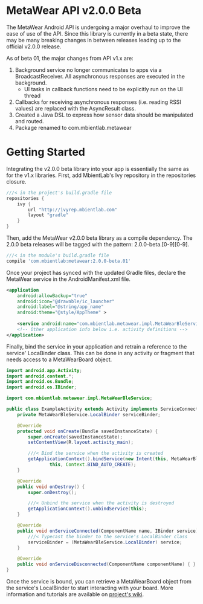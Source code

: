 # MetaWear API v2.0.0 Beta #

The MetaWear Android API is undergoing a major overhaul to improve the ease of use of the API.  Since this library is currently in a beta state, there may be many breaking changes in between releases leading up to the official v2.0.0 release.

As of beta 01, the major changes from API v1.x are:

1. Background service no longer communicates to apps via a BroadcastReceiver.  All asynchronous responses are executed in the background.  
   * UI tasks in callback functions need to be explicitly run on the UI thread  
2. Callbacks for receiving asynchronous responses (i.e. reading RSSI values) are replaced with the AsyncResult class.  
3. Created a Java DSL to express how sensor data should be manipulated and routed.  
4. Package renamed to com.mbientlab.metawear  

# Getting Started #
Integrating the v2.0.0 beta library into your app is essentially the same as for the v1.x libraries.  First, add MbientLab's Ivy repository in the repositories closure.

```gradle
///< in the project's build.gradle file
repositories {
    ivy {
        url "http://ivyrep.mbientlab.com"
        layout "gradle"
    }
}
```

Then, add the MetaWear v2.0.0 beta library as a compile dependency.  The 2.0.0 beta releases will be tagged with the pattern: 2.0.0-beta.[0-9][0-9].  

```gradle
///< in the module's build.gradle file
compile 'com.mbientlab:metawear:2.0.0-beta.01'
```

Once your project has synced with the updated Gradle files, declare the MetaWear service in the AndroidManifest.xml file.

```xml
<application
    android:allowBackup="true"
    android:icon="@drawable/ic_launcher"
    android:label="@string/app_name"
    android:theme="@style/AppTheme" >
        
    <service android:name="com.mbientlab.metawear.impl.MetaWearBleService" />
    <!-- Other application info below i.e. activity definitions -->
</application>
```

Finally, bind the service in your application and retrain a reference to the service' LocaBinder class.  This can be done in any activity or fragment that needs access to a MetaWearBoard object.

```java
import android.app.Activity;
import android.content.*;
import android.os.Bundle;
import android.os.IBinder;

import com.mbientlab.metawear.impl.MetaWearBleService;

public class ExampleActivity extends Activity implements ServiceConnection {
    private MetaWearBleService.LocalBinder serviceBinder;

    @Override
    protected void onCreate(Bundle savedInstanceState) {
        super.onCreate(savedInstanceState);
        setContentView(R.layout.activity_main);

        ///< Bind the service when the activity is created
        getApplicationContext().bindService(new Intent(this, MetaWearBleService.class),
                this, Context.BIND_AUTO_CREATE);
    }

    @Override
    public void onDestroy() {
        super.onDestroy();

        ///< Unbind the service when the activity is destroyed
        getApplicationContext().unbindService(this);
    }

    @Override
    public void onServiceConnected(ComponentName name, IBinder service) {
        ///< Typecast the binder to the service's LocalBinder class
        serviceBinder = (MetaWearBleService.LocalBinder) service;
    }

    @Override
    public void onServiceDisconnected(ComponentName componentName) { }
}
```

Once the service is bound, you can retrieve a MetaWearBoard object from the service's LocalBinder to start interacting with your board.  More information and tutorials are available on [project's wiki](https://github.com/mbientlab/Metawear-AndroidAPI/wiki/MetaWearBoard-Class).